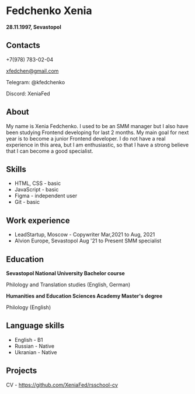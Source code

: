 # Fedchenko Xenia
**28.11.1997, Sevastopol**
## Contacts
+7(978) 783-02-04

xfedchen@gmail.com


Telegram: @kfedchenko 

Discord: XeniaFed

## About
My name is Xenia Fedchenko. I used to be an SMM manager but I also have been studying Frontend developing for last 2 months. My main goal for next year is to become a junior Frontend developer. I do not have a real experience in this area, but I am enthusiastic, so that I have a strong believe that I can become a good specialist.

## Skills
+ HTML, CSS - basic
+	JavaScript - basic
+	Figma - independent user
+	Git - basic

## Work experience
+ LeadStartup, Moscow - Copywriter
  Mar,2021 to Aug, 2021
+ Alvion Europe, Sevastopol
  Aug '21 to Present SMM specialist

## Education
**Sevastopol National University Bachelor course** 

Philology and Translation studies (English, German)

**Humanities and Education Sciences Academy Master's degree**  

Philology (English)

## Language skills 
+ English - B1
+ Russian - Native
+ Ukranian - Native

## Projects
CV - https://github.com/XeniaFed/rsschool-cv
